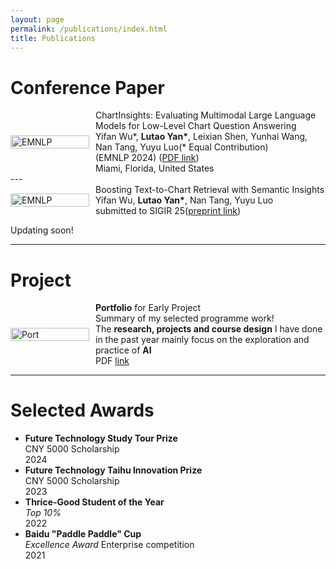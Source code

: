 ```yaml
---
layout: page
permalink: /publications/index.html
title: Publications
---
```



# Conference Paper

<div style="display: flex; flex-wrap: nowrap; align-items: center;">
  <div style="flex: 0 0 25%;">
    <img src="https://lutaoyan.github.io/images/Pub/emnlp2024.png" alt="EMNLP" width="100%" height="auto">
  </div>
  <div style="flex: 0 0 75%; padding-left: 10px; box-sizing: border-box; display: flex; align-items: center;">
    <div>
      ChartInsights: Evaluating Multimodal Large Language Models for Low-Level Chart Question Answering<br>
      Yifan Wu*, <strong>Lutao Yan*</strong>, Leixian Shen, Yunhai Wang, Nan Tang, Yuyu Luo(* Equal Contribution)<br>
      (EMNLP 2024)
      (<a href="https://arxiv.org/abs/2405.07001">PDF link</a>)<br>
      Miami, Florida, United States
    </div>
  </div>
</div>
---

<div style="display: flex; flex-wrap: nowrap; align-items: center;">
  <div style="flex: 0 0 25%;">
    <img src="https://lutaoyan.github.io/images/Pub/sigir2025.png" alt="EMNLP" width="100%" height="auto">
  </div>
  <div style="flex: 0 0 75%; padding-left: 10px; box-sizing: border-box; display: flex; align-items: center;">
    <div>
      Boosting Text-to-Chart Retrieval with Semantic Insights<br>
      Yifan Wu, <strong>Lutao Yan*</strong>, Nan Tang, Yuyu Luo<br>
      submitted to SIGIR 25(<a href="https://lutaoyan.github.io/file/SIGIR_25_Chart_Retrieval.pdf">preprint link</a>)<br>
    </div>
  </div>
</div>

Updating soon!





---

# Project
<div style="display: flex; flex-wrap: nowrap; align-items: center;">
  <div style="flex: 0 0 25%;">
    <img src="https://lutaoyan.github.io/images/Pub/Portfolio.png" alt="Port" width="100%" height="auto">
  </div>
  <div style="flex: 0 0 75%; padding-left: 10px; box-sizing: border-box; display: flex; align-items: center;">
    <div>
      <strong>Portfolio</strong> for Early Project<br>
      Summary of my selected programme work!<br>
      The <strong>research, projects and course design</strong> I have done in the past year mainly focus on the exploration and practice of <strong>AI</strong><br>
      PDF <a href="https://lutaoyan.github.io/images/Pub/Portfolio.pdf">link</a>
    </div>
  </div>
</div>





---

# Selected Awards
- **Future Technology Study Tour Prize**  
  CNY 5000 Scholarship  
  2024  
- **Future Technology Taihu Innovation Prize**  
  CNY 5000 Scholarship  
  2023  
- **Thrice-Good Student of the Year**  
  _Top 10%_  
  2022  
- **Baidu "Paddle Paddle" Cup**  
  _Excellence Award_    Enterprise competition  
  2021  



